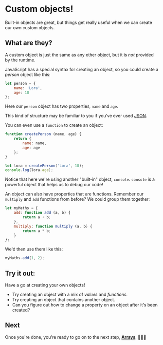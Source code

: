 # Custom objects!

Built-in objects are great, but things get really useful when we can create our own custom objects.

## What are they?

A custom object is just the same as any other object, but it is *not* provided by the runtime.

JavaScript has a special syntax for creating an object, so you could create a *person* object like this:

```javascript
let person = {
    name: 'Lora',
    age: 18
};
```

Here our `person` object has two properties, `name` and `age`.

This kind of structure may be familiar to you if you've ever used [JSON](https://www.json.org/).

You can even use a `function` to create an object:

```javascript
function createPerson (name, age) {
    return {
        name: name,
        age: age
    };
}

let lora = createPerson('Lora', 18);
console.log(lora.age);
```

Notice that here we're using another "built-in" object, `console`. `console` is a powerful object that helps us to debug our code!

An object can also have properties that are functions. Remember our `multiply` and `add` functions from before? We could group them together:

``` javascript
let myMaths = {
    add: function add (a, b) {
        return a + b;
    },
    multiply: function multiply (a, b) {
        return a * b;
    }
};
```

We'd then use them like this:

```javascript
myMaths.add(1, 2);
```

## Try it out:

Have a go at creating your own objects!

* Try creating an object with a mix of *values* and *functions*.
* Try creating an object that contains another object.
* Can you figure out how to change a property on an object after it's been created?

## Next

Once you're done, you're ready to go on to the next step, [**Arrays**](./09%20-%20Arrays.md). 👏👏👏
